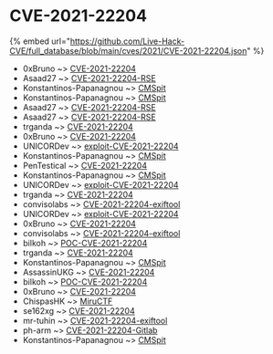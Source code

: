 # CVE-2021-22204
{% embed url="https://github.com/Live-Hack-CVE/full_database/blob/main/cves/2021/CVE-2021-22204.json" %}

* 0xBruno ~> [CVE-2021-22204](https://www.alice-snow.ru/2021/database/cve-2021-22204/cve-2021-22204-0xbruno)
* Asaad27 ~> [CVE-2021-22204-RSE](https://www.alice-snow.ru/2021/database/cve-2021-22204/cve-2021-22204-rse-asaad27)
* Konstantinos-Papanagnou ~> [CMSpit](https://www.alice-snow.ru/2021/database/cve-2021-22204/cmspit-konstantinos-papanagnou)
* Konstantinos-Papanagnou ~> [CMSpit](https://www.alice-snow.ru/2021/database/cve-2021-22204/cmspit-konstantinos-papanagnou)
* Asaad27 ~> [CVE-2021-22204-RSE](https://www.alice-snow.ru/2021/database/cve-2021-22204/cve-2021-22204-rse-asaad27)
* Asaad27 ~> [CVE-2021-22204-RSE](https://www.alice-snow.ru/2021/database/cve-2021-22204/cve-2021-22204-rse-asaad27)
* trganda ~> [CVE-2021-22204](https://www.alice-snow.ru/2021/database/cve-2021-22204/cve-2021-22204-trganda)
* 0xBruno ~> [CVE-2021-22204](https://www.alice-snow.ru/2021/database/cve-2021-22204/cve-2021-22204-0xbruno)
* UNICORDev ~> [exploit-CVE-2021-22204](https://www.alice-snow.ru/2021/database/cve-2021-22204/exploit-cve-2021-22204-unicordev)
* Konstantinos-Papanagnou ~> [CMSpit](https://www.alice-snow.ru/2021/database/cve-2021-22204/cmspit-konstantinos-papanagnou)
* PenTestical ~> [CVE-2021-22204](https://www.alice-snow.ru/2021/database/cve-2021-22204/cve-2021-22204-pentestical)
* Konstantinos-Papanagnou ~> [CMSpit](https://www.alice-snow.ru/2021/database/cve-2021-22204/cmspit-konstantinos-papanagnou)
* UNICORDev ~> [exploit-CVE-2021-22204](https://www.alice-snow.ru/2021/database/cve-2021-22204/exploit-cve-2021-22204-unicordev)
* trganda ~> [CVE-2021-22204](https://www.alice-snow.ru/2021/database/cve-2021-22204/cve-2021-22204-trganda)
* convisolabs ~> [CVE-2021-22204-exiftool](https://www.alice-snow.ru/2021/database/cve-2021-22204/cve-2021-22204-exiftool-convisolabs)
* UNICORDev ~> [exploit-CVE-2021-22204](https://www.alice-snow.ru/2021/database/cve-2021-22204/exploit-cve-2021-22204-unicordev)
* 0xBruno ~> [CVE-2021-22204](https://www.alice-snow.ru/2021/database/cve-2021-22204/cve-2021-22204-0xbruno)
* convisolabs ~> [CVE-2021-22204-exiftool](https://www.alice-snow.ru/2021/database/cve-2021-22204/cve-2021-22204-exiftool-convisolabs)
* bilkoh ~> [POC-CVE-2021-22204](https://www.alice-snow.ru/2021/database/cve-2021-22204/poc-cve-2021-22204-bilkoh)
* trganda ~> [CVE-2021-22204](https://www.alice-snow.ru/2021/database/cve-2021-22204/cve-2021-22204-trganda)
* Konstantinos-Papanagnou ~> [CMSpit](https://www.alice-snow.ru/2021/database/cve-2021-22204/cmspit-konstantinos-papanagnou)
* AssassinUKG ~> [CVE-2021-22204](https://www.alice-snow.ru/2021/database/cve-2021-22204/cve-2021-22204-assassinukg)
* bilkoh ~> [POC-CVE-2021-22204](https://www.alice-snow.ru/2021/database/cve-2021-22204/poc-cve-2021-22204-bilkoh)
* 0xBruno ~> [CVE-2021-22204](https://www.alice-snow.ru/2021/database/cve-2021-22204/cve-2021-22204-0xbruno)
* ChispasHK ~> [MiruCTF](https://www.alice-snow.ru/2021/database/cve-2021-22204/miructf-chispashk)
* se162xg ~> [CVE-2021-22204](https://www.alice-snow.ru/2021/database/cve-2021-22204/cve-2021-22204-se162xg)
* mr-tuhin ~> [CVE-2021-22204-exiftool](https://www.alice-snow.ru/2021/database/cve-2021-22204/cve-2021-22204-exiftool-mr-tuhin)
* ph-arm ~> [CVE-2021-22204-Gitlab](https://www.alice-snow.ru/2021/database/cve-2021-22204/cve-2021-22204-gitlab-ph-arm)
* Konstantinos-Papanagnou ~> [CMSpit](https://www.alice-snow.ru/2021/database/cve-2021-22204/cmspit-konstantinos-papanagnou)